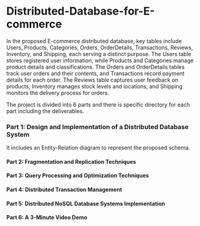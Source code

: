# Distributed-Database-for-E-commerce

In the proposed E-commerce distributed database, key tables
include Users, Products, Categories, Orders, OrderDetails,
Transactions, Reviews, Inventory, and Shipping, each serving a
distinct purpose. The Users table stores registered user information,
while Products and Categories manage product details and
classifications. The Orders and OrderDetails tables track user
orders and their contents, and Transactions record payment details
for each order. The Reviews table captures user feedback on
products, Inventory manages stock levels and locations, and
Shipping monitors the delivery process for orders. 

The project is divided into 6 parts and there is specific directory for each part including the deliverables.

### Part 1: Design and Implementation of a Distributed Database System 

It includes an Entity-Relation diagram to represent the proposed schema.

#### Part 2: Fragmentation and Replication Techniques

#### Part 3: Query Processing and Optimization Techniques

#### Part 4: Distributed Transaction Management

#### Part 5: Distributed NoSQL Database Systems Implementation

#### Part 6: A 3-Minute Video Demo


